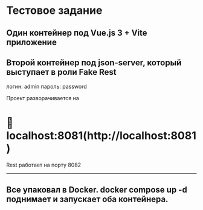 # Тестовое задание

## Один контейнер под Vue.js 3 + Vite приложение
## Второй контейнер под json-server, который выступает в роли Fake Rest
логин: admin
пароль: password

Проект разворачивается на 
# :link: localhost:8081(http://localhost:8081)
Rest работает на порту 8082

---
Все упаковал в Docker. docker compose up -d поднимает и запускает оба контейнера.
---